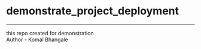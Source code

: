 # demonstrate_project_deployment
<hr>
this repo created for demonstration
<br>
Author - Komal Bhangale
